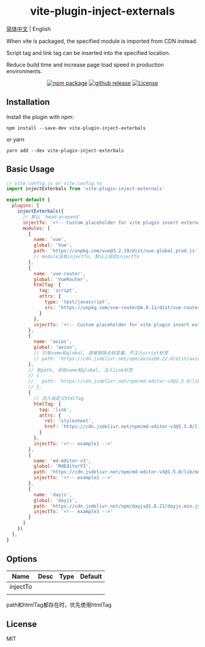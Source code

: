 <h1 align="center">vite-plugin-inject-externals</h1>

[简体中文](./README.zh-CN.md) | English

When vite is packaged, the specified module is imported from CDN instead.

Script tag and link tag can be inserted into the specified location.

Reduce build time and increase page load speed in production environments.

<p align="center">
    <a href="https://npmjs.com/package/vite-plugin-inject-externals/releases"><img src="https://img.shields.io/npm/v/vite-plugin-inject-externals.svg" alt="npm package"></a>
    <a href="https://github.com/lihanspace/vite-plugin-inject-externals/releases"><img src="https://img.shields.io/github/v/release/lihanspace/vite-plugin-inject-externals.svg" alt="github release"></a>
    <a href="https://github.com/lihanspace/vite-plugin-inject-externals/blob/master/LICENSE"><img src="https://img.shields.io/github/license/lihanspace/vite-plugin-inject-externals.svg" alt="License"></a>
</p>

## Installation

Install the plugin with npm:

```shell
npm install --save-dev vite-plugin-inject-exterbals
```

or yarn

```shell
yarn add --dev vite-plugin-inject-exterbals
```

## Basic Usage

```js
// vite.config.js or vite.config.ts
import injectExterbals from 'vite-plugin-inject-externals'

export default {
  plugins: [
    injectExterbals({
      // 默认 'head-prepend'
      injectTo: '<!-- Custom placeholder for vite plugin insert externals -->',
      modules: [
        {
          name: 'vue',
          global: 'Vue',
          path: 'https://unpkg.com/vue@3.2.19/dist/vue.global.prod.js'
          // module没有injectTo, 默认上层的injectTo
        },
        {
          name: 'vue-router',
          global: 'VueRouter',
          htmlTag: {
            tag: 'script',
            attrs: {
              type: 'text/javascript',
              src: 'https://unpkg.com/vue-router@4.0.11/dist/vue-router.global.prod.js'
            }
          },
          injectTo: '<!-- Custom placeholder for vite plugin insert externals -->'
        },
        {
          name: 'axios',
          global: 'axios',
          // 只有name和global, 直接替换全局变量，不注入script标签
          // path: 'https://cdn.jsdelivr.net/npm/axios@0.22.0/dist/axios.min.js'
        },
        // 有path, 没有name和global, 注入link标签
        // {
        //   path: 'https://cdn.jsdelivr.net/npm/md-editor-v3@1.5.0/lib/style.css',
        // },
        {
          // 注入自定义htmlTag
          htmlTag: {
            tag: 'link',
            attrs: {
              rel: 'stylesheet',
              href: 'https://cdn.jsdelivr.net/npm/md-editor-v3@1.5.0/lib/style.css'
            }
          },
          injectTo: '<!-- example1 -->'
        },
        {
          name: 'md-editor-v3',
          global: 'MdEditorV3',
          path: 'https://cdn.jsdelivr.net/npm/md-editor-v3@1.5.0/lib/md-editor-v3.umd.js',
          injectTo: '<!-- example2 -->'
        },
        {
          name: 'dayjs',
          global: 'dayjs',
          path: 'https://cdn.jsdelivr.net/npm/dayjs@1.8.21/dayjs.min.js',
          injectTo: '<!-- example3 -->'
        }
      ]
    })
  ],
}
```

## Options

| Name | Desc | Type | Default |
| ---- | ---- | ---- | ------- |
| injectTo |  | |
| | | |

path和htmlTag都存在时，优先使用htmlTag

## License

MIT
